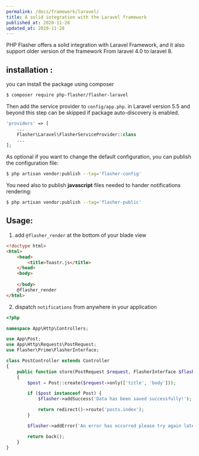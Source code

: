 ```yaml
---
permalink: /docs/framework/laravel/
title: A solid integration with the Laravel framework
published_at: 2020-11-28
updated_at: 2020-11-28
---
```


PHP Flasher offers a solid integration with Laravel Framework, and it also support older version of the framework
From laravel 4.0 to laravel 8.

## installation : 

you can install the package using composer

```bash
$ composer require php-flasher/flasher-laravel
```

Then add the service provider to `config/app.php`. in Laravel version 5.5 and beyond  this step can be skipped if package auto-discovery is enabled.

```php
'providers' => [
    ...
    Flasher\Laravel\FlasherServiceProvider::class
    ...
];
```

As optional if you want to change the default configuration, you can publish the configuration file:

```bash 
$ php artisan vendor:publish --tag='flasher-config'
```

You need also to publish **javascript** files needed to hander notifications rendering:

```bash 
$ php artisan vendor:publish --tag='flasher-public'
```

## Usage:
 
1. add  `@flasher_render` at the bottom of your blade view

```html
<!doctype html>
<html>
    <head>
        <title>Toastr.js</title>
    </head>
    <body>
        
    </body>
    @flasher_render
</html>
```

2. dispatch `notifications` from anywhere in your application

```php 
<?php

namespace App\Http\Controllers;

use App\Post;
use App\Http\Requests\PostRequest;
use Flasher\Prime\FlasherInterface;

class PostController extends Controller
{
    public function store(PostRequest $request, FlasherInterface $flasher)
    {
        $post = Post::create($request->only(['title', 'body']));

        if ($post instanceof Post) {
            $flasher->addSuccess('Data has been saved successfully!');

            return redirect()->route('posts.index');
        }

        $flasher->addError('An error has occurred please try again later.');

        return back();
    }
}
```

